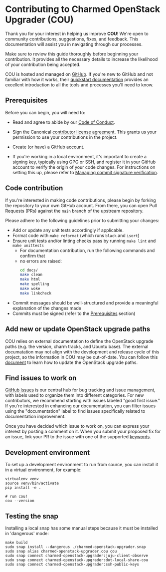 # Contributing to Charmed OpenStack Upgrader (COU)

Thank you for your interest in helping us improve **COU**! We're open to
community contributions, suggestions, fixes, and feedback. This documentation
will assist you in navigating through our processes.

Make sure to review this guide thoroughly before beginning your contribution. It
provides all the necessary details to increase the likelihood of your contribution
being accepted.

COU is hosted and managed on [GitHub](https://github.com). If you're new to GitHub
and not familiar with how it works, their
[quickstart documentation](https://docs.github.com/en/get-started/quickstart)
provides an excellent introduction to all the tools and processes you'll need
to know.

## Prerequisites

Before you can begin, you will need to:

* Read and agree to abide by our
  [Code of Conduct](https://ubuntu.com/community/code-of-conduct).

* Sign the Canonical
  [contributor license agreement](https://ubuntu.com/legal/contributors). This
  grants us your permission to use your contributions in the project.

* Create (or have) a GitHub account.

* If you're working in a local environment, it's important to create a signing
  key, typically using GPG or SSH, and register it in your GitHub account to
  verify the origin of your code changes. For instructions on setting this up,
  please refer to
  [Managing commit signature verification](https://docs.github.com/en/authentication/managing-commit-signature-verification).

## Code contribution
If you're interested in making code contributions, please begin by forking the
repository to your own GitHub account. From there, you can open Pull Requests (PRs)
against the `main` branch of the upstream repository.

Please adhere to the following guidelines prior to submitting your changes:

- Add or update any unit tests accordingly if applicable.
- Format code with `make reformat` (which runs `black` and `isort`)
- Ensure unit tests and/or linting checks pass by running `make lint` and
  `make unittests`
  - For documentation contribution, run the following commands and confirm that
  - no errors are raised:
    ```bash
    cd docs/
    make clean
    make html
    make spelling
    make woke
    make linkcheck
    ```
- Commit messages should be well-structured and provide a meaningful explanation
  of the changes made
- Commits must be signed (refer to the [Prerequisites](#prerequisites) section)

## Add new or update OpenStack upgrade paths
COU relies on external documentation to define the OpenStack upgrade paths (e.g.
the version, charm tracks, and Ubuntu base). The external documatation may not
align with the development and release cycle of this project, so the information
in COU may be out-of-date. You can follow this [document](./developing/how-to-update-openstack-upgrade-path.md)
to learn how to update the OpenStack upgrade paths.

## Find issues to work on
[GitHub Issues](https://github.com/canonical/charmed-openstack-upgrader/issues)
is our central hub for bug tracking and issue management, with labels used to
organize them into different categories. For new contributors, we recommend
starting with issues labeled "good first issue." If you're interested in
enhancing our documentation, you can filter issues using the "documentation"
label to find issues specifically related to documentation improvement.

Once you have decided which issue to work on, you can express your interest by
posting a comment on it. When you submit your proposed fix for an issue, link
your PR to the issue with one of the supported
[keywords](https://docs.github.com/en/issues/tracking-your-work-with-issues/linking-a-pull-request-to-an-issue#linking-a-pull-request-to-an-issue-using-a-keyword).

## Development environment

To set up a development environment to run from source,
you can install it in a virtual environment,
for example:

```
virtualenv venv
source venv/bin/activate
pip install -e .

# run cou!
cou --version
```

## Testing the snap

Installing a local snap has some manual steps because it must be installed in 'dangerous' mode:

```
make build
sudo snap install --dangerous ./charmed-openstack-upgrader.snap
sudo snap alias charmed-openstack-upgrader.cou cou
sudo snap connect charmed-openstack-upgrader:juju-client-observe
sudo snap connect charmed-openstack-upgrader:dot-local-share-cou
sudo snap connect charmed-openstack-upgrader:ssh-public-keys
```

